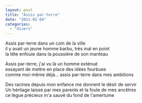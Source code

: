 ```yaml
---
layout: post
title: "Assis par-terre"
date: "2021-02-04"
categories:
  - "divers"
---
```


Assis par-terre dans un coin de la ville  
il y avait un jeune homme barbu, très mal en point  
la tête enfouie dans la poussière de son manteau

Assis par-terre, j'ai vu là un homme exténué  
essayant de mettre en place des idées fourbues  
comme moi-même déjà... assis par-terre dans mes ambitions

Des racines depuis mon enfance me donnent le désir de servir  
Un héritage laissé par mes parents et la foule de mes ancêtres  
ce lègue précieux m'a sauvé du fond de l'amertume
